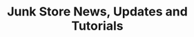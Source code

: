 ---
layout: posts
title: "Junk Store News, Updates and Tutorials"
permalink: /posts/
header:
  overlay_color: "#000"
  overlay_filter: "0.5"
  overlay_image: /assets/images/website_image.jpg # This sets the URL for this page
excerpt:
    <p><a href="https://github.com/ebenbruyns/junkstore/releases/latest" target="_blank" rel="noopener noreferrer">Latest release v1.1.9</a></p>
---